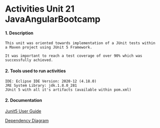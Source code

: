 # Activities Unit 21 JavaAngularBootcamp

#### 1. Description
```
This unit was oriented towards implementation of a JUnit tests within a Maven project using JUnit 5 Framework. 

It was important to reach a test coverage of over 90% which was successfully achieved. 
```
#### 2. Tools used to run activities
```
IDE: Eclipse IDE Version: 2020-12 (4.18.0)
JRE System Library: jdk.1.8.0_281  
JUnit 5 with all it's artifacts (available within pom.xml)
```
#### 2. Documentation

[Junit5 User Guide](https://junit.org/junit5/docs/current/user-guide/)

[Dependency Diagram](https://junit.org/junit5/docs/current/user-guide/images/component-diagram.svg)



